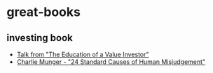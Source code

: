 # great-books

## investing book
  * [Talk from "The Education of a Value Investor"](https://www.youtube.com/watch?v=ifDCmRBElPY)
  * [Charlie Munger - "24 Standard Causes of Human Misjudgement"](https://www.youtube.com/watch?v=e7KN9fkmVbw)
